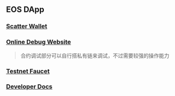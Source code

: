 ## EOS DApp

### [Scatter Wallet](https://get-scatter.com/)

### [Online Debug Website](https://beosin.com/BEOSIN-IDE/index.html#/)
> 合约调试部分可以自行搭私有链来调试，不过需要较强的操作能力

### [Testnet Faucet](https://monitor.jungletestnet.io/#faucet)

### [Developer Docs](https://developers.eos.io/)